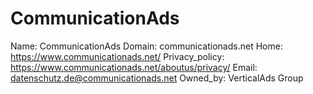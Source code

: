 
# CommunicationAds

Name: CommunicationAds
Domain: communicationads.net
Home: https://www.communicationads.net/
Privacy_policy: https://www.communicationads.net/aboutus/privacy/
Email: datenschutz.de@communicationads.net
Owned_by: VerticalAds Group
